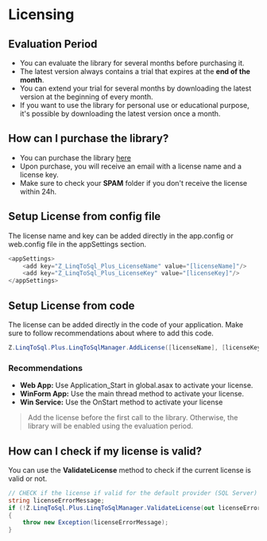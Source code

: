 # Licensing

## Evaluation Period
- You can evaluate the library for several months before purchasing it.
- The latest version always contains a trial that expires at the **end of the month**. 
- You can extend your trial for several months by downloading the latest version at the beginning of every month.
- If you want to use the library for personal use or educational purpose, it's possible by downloading the latest version once a month.

## How can I purchase the library?
- You can purchase the library [here](pricing)
- Upon purchase, you will receive an email with a license name and a license key.
- Make sure to check your **SPAM** folder if you don't receive the license within 24h.

## Setup License from config file
The license name and key can be added directly in the app.config or web.config file in the appSettings section.


```csharp
<appSettings>
	<add key="Z_LinqToSql_Plus_LicenseName" value="[licenseName]"/>
	<add key="Z_LinqToSql_Plus_LicenseKey" value="[licenseKey]"/>
</appSettings>
```

## Setup License from code
The license can be added directly in the code of your application. Make sure to follow recommendations about where to add this code.


```csharp
Z.LinqToSql.Plus.LinqToSqlManager.AddLicense([licenseName], [licenseKey]);
```

### Recommendations
- **Web App:** Use Application_Start in global.asax to activate your license.
- **WinForm App:** Use the main thread method to activate your license.
- **Win Service:** Use the OnStart method to activate your license

> Add the license before the first call to the library. Otherwise, the library will be enabled using the evaluation period.

## How can I check if my license is valid?
You can use the **ValidateLicense** method to check if the current license is valid or not.


```csharp
// CHECK if the license if valid for the default provider (SQL Server)
string licenseErrorMessage;
if (!Z.LinqToSql.Plus.LinqToSqlManager.ValidateLicense(out licenseErrorMessage))
{
    throw new Exception(licenseErrorMessage);
}
```
